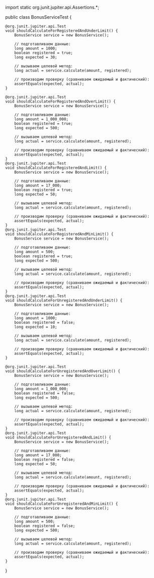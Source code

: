 import static org.junit.jupiter.api.Assertions.*;

public class BonusServiceTest {

    @org.junit.jupiter.api.Test
    void shouldCalculateForRegisteredAndUnderLimit() {
        BonusService service = new BonusService();

        // подготавливаем данные:
        long amount = 1000;
        boolean registered = true;
        long expected = 30;

        // вызываем целевой метод:
        long actual = service.calculate(amount, registered);

        // производим проверку (сравниваем ожидаемый и фактический):
        assertEquals(expected, actual);
    }

    @org.junit.jupiter.api.Test
    void shouldCalculateForRegisteredAndOverLimit() {
        BonusService service = new BonusService();

        // подготавливаем данные:
        long amount = 1_000_000;
        boolean registered = true;
        long expected = 500;

        // вызываем целевой метод:
        long actual = service.calculate(amount, registered);

        // производим проверку (сравниваем ожидаемый и фактический):
        assertEquals(expected, actual);
    }
    @org.junit.jupiter.api.Test
    void shouldCalculateForRegisteredAndLimit() {
        BonusService service = new BonusService();

        // подготавливаем данные:
        long amount = 17_000;
        boolean registered = true;
        long expected = 50;

        // вызываем целевой метод:
        long actual = service.calculate(amount, registered);

        // производим проверку (сравниваем ожидаемый и фактический):
        assertEquals(expected, actual);
    }
    @org.junit.jupiter.api.Test
    void shouldCalculateForRegisteredAndMinLimit() {
        BonusService service = new BonusService();

        // подготавливаем данные:
        long amount = 500;
        boolean registered = true;
        long expected = 500;

        // вызываем целевой метод:
        long actual = service.calculate(amount, registered);

        // производим проверку (сравниваем ожидаемый и фактический):
        assertEquals(expected, actual);
    }
    @org.junit.jupiter.api.Test
    void shouldCalculateForUnregisteredAndUnderLimit() {
        BonusService service = new BonusService();

        // подготавливаем данные:
        long amount = 1000;
        boolean registered = false;
        long expected = 10;

        // вызываем целевой метод:
        long actual = service.calculate(amount, registered);

        // производим проверку (сравниваем ожидаемый и фактический):
        assertEquals(expected, actual);
    }

    @org.junit.jupiter.api.Test
    void shouldCalculateForUnregisteredAndOverLimit() {
        BonusService service = new BonusService();

        // подготавливаем данные:
        long amount = 1_000_000;
        boolean registered = false;
        long expected = 500;

        // вызываем целевой метод:
        long actual = service.calculate(amount, registered);

        // производим проверку (сравниваем ожидаемый и фактический):
        assertEquals(expected, actual);
    }
    @org.junit.jupiter.api.Test
    void shouldCalculateForUnregisteredAndLimit() {
        BonusService service = new BonusService();

        // подготавливаем данные:
        long amount = 17_000;
        boolean registered = false;
        long expected = 50;

        // вызываем целевой метод:
        long actual = service.calculate(amount, registered);

        // производим проверку (сравниваем ожидаемый и фактический):
        assertEquals(expected, actual);
    }
    @org.junit.jupiter.api.Test
    void shouldCalculateForUnregisteredAndMinLimit() {
        BonusService service = new BonusService();

        // подготавливаем данные:
        long amount = 500;
        boolean registered = false;
        long expected = 500;

        // вызываем целевой метод:
        long actual = service.calculate(amount, registered);

        // производим проверку (сравниваем ожидаемый и фактический):
        assertEquals(expected, actual);
    }
}


